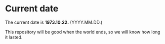 # Current date

The current date is **1973.10.22.** (YYYY.MM.DD.)

This repository will be good when the world ends, so we will know how long it lasted.